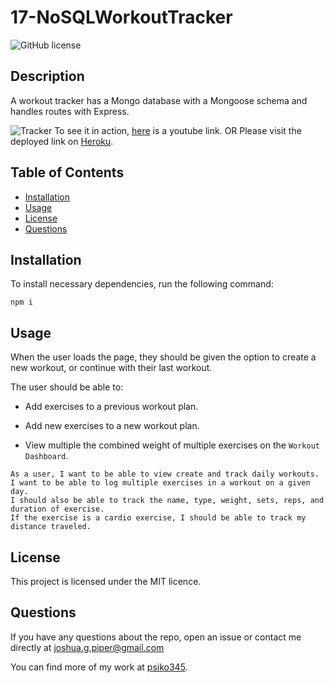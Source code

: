 # 17-NoSQLWorkoutTracker

![GitHub license](https://img.shields.io/badge/License-MIT-blue.svg)

## Description

A workout tracker has a Mongo database with a Mongoose schema and handles routes with Express.

![Tracker](./assets/img/tracker.png)
To see it in action, [here](https://youtu.be/0nLXJkGgE_c) is a youtube link. 
OR
Please visit the deployed link on [Heroku](https://pacific-atoll-54942.herokuapp.com).

## Table of Contents

- [Installation](#Installation)
- [Usage](#Usage)
- [License](#License)
- [Questions](#Questions)

## Installation

To install necessary dependencies, run the following command:

```
npm i
```

## Usage

When the user loads the page, they should be given the option to create a new workout, or continue with their last workout.

The user should be able to:

- Add exercises to a previous workout plan.

- Add new exercises to a new workout plan.

- View multiple the combined weight of multiple exercises on the `Workout Dashboard`.

```
As a user, I want to be able to view create and track daily workouts.
I want to be able to log multiple exercises in a workout on a given day.
I should also be able to track the name, type, weight, sets, reps, and duration of exercise.
If the exercise is a cardio exercise, I should be able to track my distance traveled.
```

## License

This project is licensed under the MIT licence.

## Questions

If you have any questions about the repo, open an issue or contact me directly at joshua.g.piper@gmail.com

You can find more of my work at [psiko345](https://github.com/psiko345).